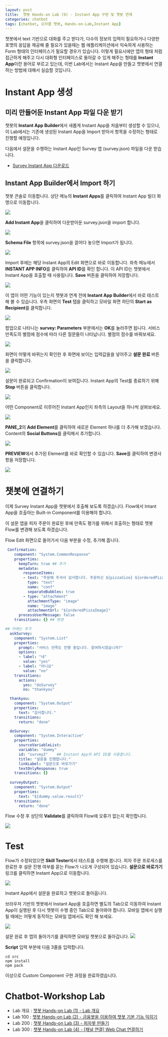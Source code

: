 ```yaml
---
layout: post
title:  챗봇 Hands-on Lab (9) - Instant App 구현 및 챗봇 연계
categories: chatbot
tags: [chatbot, 오라클 챗봇, Hands-on-Lab,Instant App]
---
```


챗봇에서 text 기반으로 대화를 주고 받다가, 다수의 정보의 입력이 필요하거나 다양한 포맷의 응답을 제공해 줄 필요가 있을때는 웹 애플리케이션에서 익숙하게 사용하는 Form 형태의 인터페이스가 필요할 경우가 있습니다. 이렇게 필요시에만 앱의 형태 처럼 접근하게 해주고 다시 대화형 인터페이스로 돌아갈 수 있게 해주는 형태를 **Instant App**이란 용어로 부르고 있는데, 이번 Lab에서는 Instant App을 만들고 챗봇에서 연결하는 방법에 대해서 실습할 것입니다. 

# Instant App 생성

## 미리 만들어둔 Instant App 파일 다운 받기

챗봇의 **Instant App Builder**에서 새롭게 Instant App을 처음부터 생성할 수 있으나, 이 Lab에서는 기존에 생성된 Instant App을 Import 받아서 항목을 수정하는 형태로 진행할 예정입니다.

다음에서 설문을 수행하는 Instant App인 Survey 앱 (survey.json) 파일을 다운 받습니다.

- [Survey Instant App 다운로드](https://raw.githubusercontent.com/mee-nam-lee/chatbot_lecture/master/labfiles/instantapp/survey.json)


## Instant App Builder에서 Import 하기

챗봇 콘솔로 이동합니다. 상단 메뉴의 **Instant Apps**를 클릭하여 Instant App 빌더 화명으로 이동합니다.

![](/assets/images/chatbot_lecture/instantapp/01_instant.png)

**Add Instant App**을 클릭하여 다운받아둔 survey.json을 import 합니다.

![](/assets/images/chatbot_lecture/instantapp/02_import.png)

**Schema File** 항목에 survey.json을 끌어다 놓으면 Import가 됩니다.

![](/assets/images/chatbot_lecture/instantapp/03_upload.png)

Import 후에는 해당 Instant App의 Edit 화면으로 바로 이동합니다.
좌측 메뉴에서 **INSTANT APP INFO**를 클릭하여 **API ID**를 확인 합니다. 이 API ID는 챗봇에서 Instant App을 호출할 때 사용됩니다.
**Save** 버튼을 클릭하여 저장합니다.

![](/assets/images/chatbot_lecture/instantapp/04_survey.png)

이 앱이 어떤 기능이 있는지 챗봇과 연계 전에 **Instant App Builder**에서 바로 테스트 해 볼 수 있습니다.
우측 화면의 **Test** 탭을 클릭하고 모바일 화면 하단의 **Start as Recipient**를 클릭합니다.

![](/assets/images/chatbot_lecture/instantapp/05_test.png)

팝업으로 나타나는 **survey: Parameters** 부분에서는 **OK**를 눌러주면 됩니다.
서비스 만족도의 별점에 점수에 따라 다른 질문들이 나타납니다. 별점의 점수를 바꿔보세요.

![](/assets/images/chatbot_lecture/instantapp/06_test1.png)

화면이 어떻게 바뀌는지 확인한 후 화면에 보이는 입력값을을 넣어주고 **설문 완료** 버튼을 클릭합니다.

![](/assets/images/chatbot_lecture/instantapp/07_test2.png)

설문이 완료되고 Confirmation이 보여집니다. Instant App의 Test를 종료하기 위해 **Stop** 버튼을 클릭합니다.

![](/assets/images/chatbot_lecture/instantapp/08_test3.png)

어떤 Component로 이루어진 Instant App인지 좌측의 Layout을 하나씩 살펴보세요.

![](/assets/images/chatbot_lecture/instantapp/09_layout.png)

**PANE_2**의 **Add Element**를 클릭하여 새로운 Element 하나를 더 추가해 보겠습니다.
Content의 **Social Buttons**를 클릭해서 추가합니다.

![](/assets/images/chatbot_lecture/instantapp/10_edit.png)

**PREVIEW**에서 추가된 Element를 바로 확인할 수 있습니다. **Save**를 클릭하여 변경사항을 저장합니다.

![](/assets/images/chatbot_lecture/instantapp/11_social.png)

# 챗봇에 연결하기

이제 Survey Instant App을 챗봇에서 호출해 보도록 하겠습니다.
Flow에서 Intant App을 호출아는 Built-in Component를 이용해야 합니다. 

이 설문 앱을 피자 주문이 완료된 후에 만족도 평가를 위해서 호출하는 형태로 챗봇 Flow를 변경해 보도록 하겠습니다.

Flow Edit 화면으로 들어가서 다음 부분을 수정, 추가해 줍니다.

```yaml
 Confirmation:
    component: "System.CommonResponse"
    properties:
      keepTurn: true ## 추가
      metadata:
        responseItems:
        - text: "주문해 주셔서 감사합니다. 주문하신 ${pizzaSize} ${orderedPizza} 피자가 30분 내로 배달될 예정입니다."
          type: "text"
          name: "conf"
          separateBubbles: true
        - type: "attachment"
          attachmentType: "image"
          name: "image"
          attachmentUrl: "${orderedPizzaImage}"
      processUserMessage: false
    transitions: {} ## 변경

## 아래는 추가
  askSurvey:
    component: "System.List"
    properties: 
      prompt: "서비스 만족도 진행 중입니다. 참여하시겠습니까?"
      options: 
      - label: "네"
        value: "yes" 
      - label: "아니요"
        value: "no" 
    transitions:
      actions:
        yes: "doSurvey"
        no: "thankyou"      

  thankyou:
    component: "System.Output"
    properties:
      text: "감사합니다."
    transitions:
      return: "done"

  doSurvey:
    component: "System.Interactive"
    properties:
      sourceVariableList:
      variable: "dummy"
      id: "survey2"    ## Instant App의 API ID를 사용합니다.
      title: "설문을 진행합니다."
      linkLabel: "설문으로 바로가기"
      textOnlyResponse: true
    transitions: {}
   
  surveyOutput:
    component: "System.Output"
    properties:
      text: "${dummy.value.result}"
    transitions: 
      return: "done"
```
Flow 수정 후 상단의 **Validate**를 클릭하여 Flow에 오류가 없는지 확인합니다.

![](/assets/images/chatbot_lecture/instantapp/12_flow.png)

# Test
Flow가 수정되었으면 **Skill Tester**에서 테스트를 수행해 봅니다.
피자 주문 프로세스를 완료한 후 설문 진행 여부를 묻는 Flow가 나오게 구성되어 있습니다.
**설문으로 바로가기** 링크를 클릭하면 Instant App으로 이동합니다.

![](/assets/images/chatbot_lecture/instantapp/13_callsurvey.png)


Instant App에서 설문을 완료하고 챗봇으로 돌아옵니다.

브라우저 기반의 챗봇에서 Instant App을 호출하면 별도의 Tab으로 이동하여 Instant App이 실행된 후 다시 챗봇이 수행 중인 Tab으로 돌아와야 합니다.
모바일 앱에서 실행 될 때에는 어떻게 동작하는 모바일 앱에서도 확인 해 보세요.

![](/assets/images/chatbot_lecture/instantapp/20_mobile2.jpeg)

설문 완료 후 앱의 돌아가기를 클릭하면 모바일 챗봇으로 돌아갑니다.
![](/assets/images/chatbot_lecture/instantapp/20_mobile1.jpeg)

**Script** 입력 부분에 다음 3줄을 입력합니다. 
```
cd src
npm install
npm pack
```

이상으로 Custom Component 구현 과정을 완료하였습니다.

# Chatbot-Workshop Lab 
* Lab 개요 : [챗봇 Hands-on Lab (1) - Lab 개요](/chatbot/2019/챗봇-Hands-on-Lab_1/)
* Lab 100 : [챗봇 Hands-on Lab (2) - 금융봇을 이용하여 챗봇 기본 기능 익히기](/chatbot/2019/챗봇-Hands-on-Lab_2/)
* Lab 200 : [챗봇 Hands-on Lab (3) - 피자봇 만들기 ](/chatbot/2019/챗봇-Hands-on-Lab_3/)
* Lab 300 : [챗봇 Hands-on Lab (4) - [채널 연결] Web Chat 연결하기](/chatbot/2019/챗봇-Hands-on-Lab_4/)